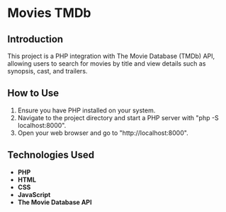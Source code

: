 # Movies TMDb

## Introduction
This project is a PHP integration with The Movie Database (TMDb) API, allowing users to search for movies by title and view details such as synopsis, cast, and trailers.

## How to Use
1. Ensure you have PHP installed on your system.
2. Navigate to the project directory and start a PHP server with "php -S localhost:8000".
3. Open your web browser and go to "http://localhost:8000".

## Technologies Used
- **PHP**
- **HTML**
- **CSS**
- **JavaScript**
- **The Movie Database API**
